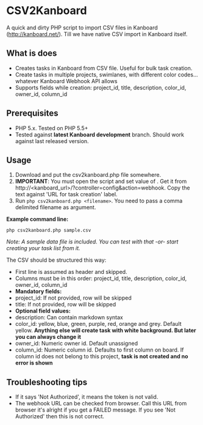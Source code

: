 CSV2Kanboard
==============

A quick and dirty PHP script to import CSV files in Kanboard (http://kanboard.net/). Till we have native CSV import in Kanboard itself.

## What is does
- Creates tasks in Kanboard from CSV file. Useful for bulk task creation.
- Create tasks in multiple projects, swimlanes, with different color codes... whatever Kanboard Webhook API allows
- Supports fields while creation: project_id, title, description, color_id, owner_id, column_id

## Prerequisites

- PHP 5.x. Tested on PHP 5.5+
- Tested against **latest Kanboard development** branch. Should work against last released version.

## Usage

1. Download and put the csv2kanboard.php file somewhere.
2. **IMPORTANT**: You must open the script and set value of . Get it from http://<kanboard_url>/?controller=config&action=webhook. Copy the text against 'URL for task creation' label.
3. Run `php csv2kanboard.php <filename>`. You need to pass a comma delimited filename as argument.

**Example command line:**

`php csv2kanboard.php sample.csv`

*Note: A sample data file is included. You can test with that -or- start creating your task list from it.*

The CSV should be structured this way:

- First line is assumed as header and skipped.
- Columns must be in this order: project_id, title, description, color_id, owner_id, column_id
- **Mandatory fields:**
- project_id: If not provided, row will be skipped
- title: If not provided, row will be skipped
- **Optional field values:**
- description: Can contain markdown syntax
- color_id: yellow, blue, green, purple, red, orange and grey. Default yellow. **Anything else will create task with white background. But later you can always change it**
- owner_id: Numeric owner id. Default unassigned
- column_id: Numeric column id. Defaults to first column on board. If column id does not belong to this project, **task is not created and no error is shown**

 ## Troubleshooting tips
 
* If it says 'Not Authorized', it means the token is not valid.
* The webhook URL can be checked from browser. Call this URL from browser it's alright if you get a FAILED message. If you see 'Not Authorized' then this is not correct.
 
